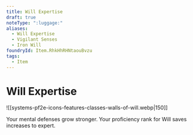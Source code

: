 ```yaml
---
title: Will Expertise
draft: true
noteType: ":luggage:"
aliases:
  - Will Expertise
  - Vigilant Senses
  - Iron Will
foundryId: Item.RhkHhRHNtaouBvzu
tags:
  - Item
---
```


# Will Expertise
![[systems-pf2e-icons-features-classes-walls-of-will.webp|150]]

Your mental defenses grow stronger. Your proficiency rank for Will saves increases to expert.
